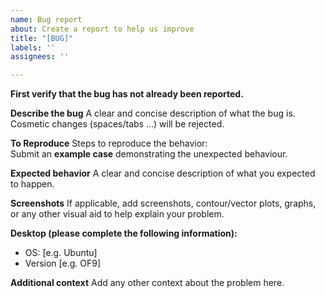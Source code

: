 ```yaml
---
name: Bug report
about: Create a report to help us improve
title: "[BUG]"
labels: ''
assignees: ''

---
```


**First verify  that the bug has not already been reported.**

**Describe the bug**
A clear and concise description of what the bug is.
Cosmetic changes (spaces/tabs ...) will be rejected.

**To Reproduce**
Steps to reproduce the behavior:  
Submit an **example case** demonstrating the unexpected behaviour.

**Expected behavior**
A clear and concise description of what you expected to happen.

**Screenshots**
If applicable, add screenshots, contour/vector plots, graphs, or any other visual aid to help explain your problem.

**Desktop (please complete the following information):**

- OS: [e.g. Ubuntu]
- Version [e.g. OF9]

**Additional context**
Add any other context about the problem here.
